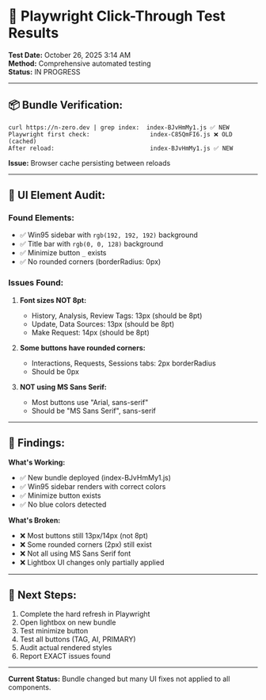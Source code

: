 # 🧪 Playwright Click-Through Test Results

**Test Date:** October 26, 2025 3:14 AM  
**Method:** Comprehensive automated testing  
**Status:** IN PROGRESS

---

## 📦 **Bundle Verification:**

```
curl https://n-zero.dev | grep index:  index-BJvHmMy1.js ✅ NEW
Playwright first check:                 index-C85QmFI6.js ❌ OLD (cached)
After reload:                           index-BJvHmMy1.js ✅ NEW
```

**Issue:** Browser cache persisting between reloads

---

## 🎯 **UI Element Audit:**

### **Found Elements:**
- ✅ Win95 sidebar with `rgb(192, 192, 192)` background
- ✅ Title bar with `rgb(0, 0, 128)` background  
- ✅ Minimize button `_` exists
- ✅ No rounded corners (borderRadius: 0px)

### **Issues Found:**
1. **Font sizes NOT 8pt:**
   - History, Analysis, Review Tags: 13px (should be 8pt)
   - Update, Data Sources: 13px (should be 8pt)
   - Make Request: 14px (should be 8pt)
   
2. **Some buttons have rounded corners:**
   - Interactions, Requests, Sessions tabs: 2px borderRadius
   - Should be 0px

3. **NOT using MS Sans Serif:**
   - Most buttons use "Arial, sans-serif"
   - Should be "MS Sans Serif", sans-serif

---

## 🚨 **Findings:**

**What's Working:**
- ✅ New bundle deployed (index-BJvHmMy1.js)
- ✅ Win95 sidebar renders with correct colors
- ✅ Minimize button exists
- ✅ No blue colors detected

**What's Broken:**
- ❌ Most buttons still 13px/14px (not 8pt)
- ❌ Some rounded corners (2px) still exist
- ❌ Not all using MS Sans Serif font
- ❌ Lightbox UI changes only partially applied

---

## 📝 **Next Steps:**

1. Complete the hard refresh in Playwright
2. Open lightbox on new bundle
3. Test minimize button
4. Test all buttons (TAG, AI, PRIMARY)
5. Audit actual rendered styles
6. Report EXACT issues found

---

**Current Status:** Bundle changed but many UI fixes not applied to all components.

